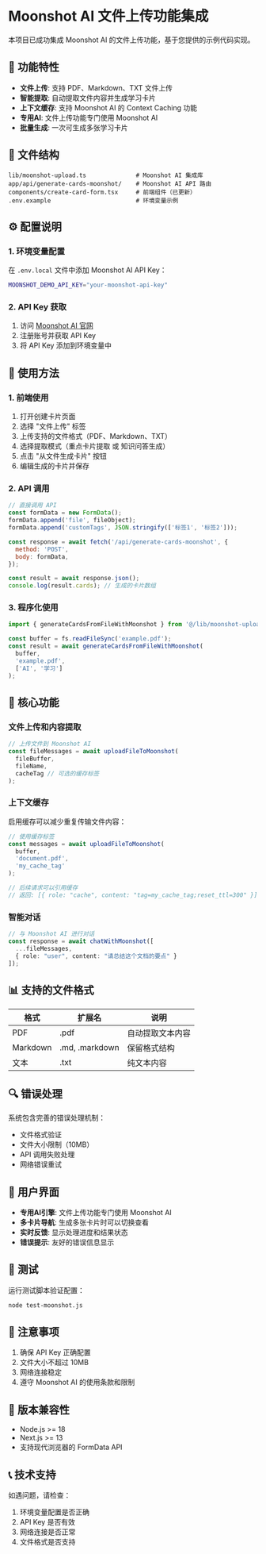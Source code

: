 # Moonshot AI 文件上传功能集成

本项目已成功集成 Moonshot AI 的文件上传功能，基于您提供的示例代码实现。

## 🚀 功能特性

- **文件上传**: 支持 PDF、Markdown、TXT 文件上传
- **智能提取**: 自动提取文件内容并生成学习卡片
- **上下文缓存**: 支持 Moonshot AI 的 Context Caching 功能
- **专用AI**: 文件上传功能专门使用 Moonshot AI
- **批量生成**: 一次可生成多张学习卡片

## 📁 文件结构

```
lib/moonshot-upload.ts              # Moonshot AI 集成库
app/api/generate-cards-moonshot/    # Moonshot AI API 路由
components/create-card-form.tsx     # 前端组件（已更新）
.env.example                        # 环境变量示例
```

## ⚙️ 配置说明

### 1. 环境变量配置

在 `.env.local` 文件中添加 Moonshot AI API Key：

```bash
MOONSHOT_DEMO_API_KEY="your-moonshot-api-key"
```

### 2. API Key 获取

1. 访问 [Moonshot AI 官网](https://platform.moonshot.cn/)
2. 注册账号并获取 API Key
3. 将 API Key 添加到环境变量中

## 🎯 使用方法

### 1. 前端使用

1. 打开创建卡片页面
2. 选择 "文件上传" 标签
3. 上传支持的文件格式（PDF、Markdown、TXT）
4. 选择提取模式（重点卡片提取 或 知识问答生成）
5. 点击 "从文件生成卡片" 按钮
6. 编辑生成的卡片并保存

### 2. API 调用

```javascript
// 直接调用 API
const formData = new FormData();
formData.append('file', fileObject);
formData.append('customTags', JSON.stringify(['标签1', '标签2']));

const response = await fetch('/api/generate-cards-moonshot', {
  method: 'POST',
  body: formData,
});

const result = await response.json();
console.log(result.cards); // 生成的卡片数组
```

### 3. 程序化使用

```typescript
import { generateCardsFromFileWithMoonshot } from '@/lib/moonshot-upload';

const buffer = fs.readFileSync('example.pdf');
const result = await generateCardsFromFileWithMoonshot(
  buffer,
  'example.pdf',
  ['AI', '学习']
);
```

## 🔧 核心功能

### 文件上传和内容提取

```typescript
// 上传文件到 Moonshot AI
const fileMessages = await uploadFileToMoonshot(
  fileBuffer, 
  fileName, 
  cacheTag // 可选的缓存标签
);
```

### 上下文缓存

启用缓存可以减少重复传输文件内容：

```typescript
// 使用缓存标签
const messages = await uploadFileToMoonshot(
  buffer, 
  'document.pdf', 
  'my_cache_tag'
);

// 后续请求可以引用缓存
// 返回: [{ role: "cache", content: "tag=my_cache_tag;reset_ttl=300" }]
```

### 智能对话

```typescript
// 与 Moonshot AI 进行对话
const response = await chatWithMoonshot([
  ...fileMessages,
  { role: "user", content: "请总结这个文档的要点" }
]);
```

## 📊 支持的文件格式

| 格式 | 扩展名 | 说明 |
|------|--------|------|
| PDF | .pdf | 自动提取文本内容 |
| Markdown | .md, .markdown | 保留格式结构 |
| 文本 | .txt | 纯文本内容 |

## 🔍 错误处理

系统包含完善的错误处理机制：

- 文件格式验证
- 文件大小限制（10MB）
- API 调用失败处理
- 网络错误重试

## 🎨 用户界面

- **专用AI引擎**: 文件上传功能专门使用 Moonshot AI
- **多卡片导航**: 生成多张卡片时可以切换查看
- **实时反馈**: 显示处理进度和结果状态
- **错误提示**: 友好的错误信息显示

## 🚦 测试

运行测试脚本验证配置：

```bash
node test-moonshot.js
```

## 📝 注意事项

1. 确保 API Key 正确配置
2. 文件大小不超过 10MB
3. 网络连接稳定
4. 遵守 Moonshot AI 的使用条款和限制

## 🔄 版本兼容性

- Node.js >= 18
- Next.js >= 13
- 支持现代浏览器的 FormData API

## 📞 技术支持

如遇问题，请检查：
1. 环境变量配置是否正确
2. API Key 是否有效
3. 网络连接是否正常
4. 文件格式是否支持
